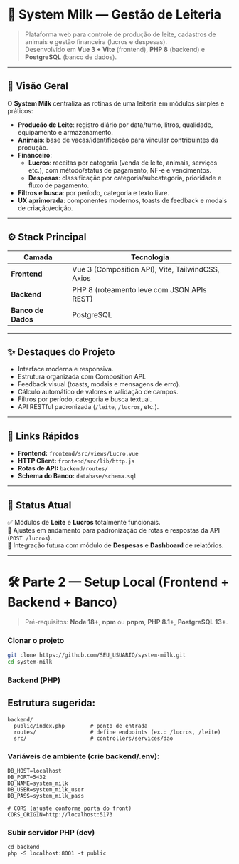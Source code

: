 # 🐄 System Milk — Gestão de Leiteria

> Plataforma web para controle de produção de leite, cadastros de animais e gestão financeira (lucros e despesas).  
> Desenvolvido em **Vue 3 + Vite** (frontend), **PHP 8** (backend) e **PostgreSQL** (banco de dados).

---

## 🧭 Visão Geral

O **System Milk** centraliza as rotinas de uma leiteria em módulos simples e práticos:

- **Produção de Leite**: registro diário por data/turno, litros, qualidade, equipamento e armazenamento.
- **Animais**: base de vacas/identificação para vincular contribuintes da produção.
- **Financeiro**:
  - **Lucros**: receitas por categoria (venda de leite, animais, serviços etc.), com método/status de pagamento, NF-e e vencimentos.
  - **Despesas**: classificação por categoria/subcategoria, prioridade e fluxo de pagamento.
- **Filtros e busca**: por período, categoria e texto livre.
- **UX aprimorada**: componentes modernos, toasts de feedback e modais de criação/edição.

---

## ⚙️ Stack Principal

| Camada | Tecnologia |
|--------|-------------|
| **Frontend** | Vue 3 (Composition API), Vite, TailwindCSS, Axios |
| **Backend** | PHP 8 (roteamento leve com JSON APIs REST) |
| **Banco de Dados** | PostgreSQL |

---

## ✨ Destaques do Projeto

- Interface moderna e responsiva.
- Estrutura organizada com Composition API.
- Feedback visual (toasts, modais e mensagens de erro).
- Cálculo automático de valores e validação de campos.
- Filtros por período, categoria e busca textual.
- API RESTful padronizada (`/leite`, `/lucros`, etc.).

---

## 🔗 Links Rápidos

- **Frontend:** `frontend/src/views/Lucro.vue`
- **HTTP Client:** `frontend/src/lib/http.js`
- **Rotas de API:** `backend/routes/`
- **Schema do Banco:** `database/schema.sql`

---

## 📌 Status Atual

✅ Módulos de **Leite** e **Lucros** totalmente funcionais.  
🧩 Ajustes em andamento para padronização de rotas e respostas da API (`POST /lucros`).  
🚀 Integração futura com módulo de **Despesas** e **Dashboard** de relatórios.

---

# 🛠️ Parte 2 — Setup Local (Frontend + Backend + Banco)

> Pré-requisitos: **Node 18+**, **npm** ou **pnpm**, **PHP 8.1+**, **PostgreSQL 13+**.

### Clonar o projeto
```bash
git clone https://github.com/SEU_USUARIO/system-milk.git
cd system-milk
```

### Backend (PHP)

## Estrutura sugerida:
```
backend/
  public/index.php        # ponto de entrada
  routes/                 # define endpoints (ex.: /lucros, /leite)
  src/                    # controllers/services/dao
```

### Variáveis de ambiente (crie backend/.env):
```
DB_HOST=localhost
DB_PORT=5432
DB_NAME=system_milk
DB_USER=system_milk_user
DB_PASS=system_milk_pass

# CORS (ajuste conforme porta do front)
CORS_ORIGIN=http://localhost:5173
```

### Subir servidor PHP (dev)
```
cd backend
php -S localhost:8001 -t public
```
























